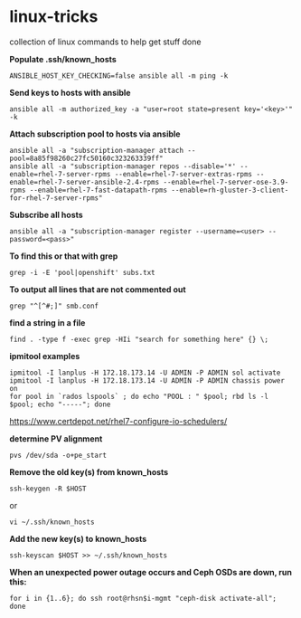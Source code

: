 # linux-tricks
collection of linux commands to help get stuff done

**Populate .ssh/known_hosts**
```
ANSIBLE_HOST_KEY_CHECKING=false ansible all -m ping -k
```
**Send keys to hosts with ansible**
```
ansible all -m authorized_key -a "user=root state=present key='<key>'" -k
```
**Attach subscription pool to hosts via ansible**
```
ansible all -a "subscription-manager attach --pool=8a85f98260c27fc50160c323263339ff"
ansible all -a "subscription-manager repos --disable='*' --enable=rhel-7-server-rpms --enable=rhel-7-server-extras-rpms --enable=rhel-7-server-ansible-2.4-rpms --enable=rhel-7-server-ose-3.9-rpms --enable=rhel-7-fast-datapath-rpms --enable=rh-gluster-3-client-for-rhel-7-server-rpms"
```
**Subscribe all hosts**
```
ansible all -a "subscription-manager register --username=<user> --password=<pass>"
```
**To find this or that with grep**
```
grep -i -E 'pool|openshift' subs.txt
```
**To output all lines that are not commented out**
```
grep "^[^#;]" smb.conf
```
**find a string in a file**
```
find . -type f -exec grep -HIi "search for something here" {} \;
```
**ipmitool examples**
```
ipmitool -I lanplus -H 172.18.173.14 -U ADMIN -P ADMIN sol activate
ipmitool -I lanplus -H 172.18.173.14 -U ADMIN -P ADMIN chassis power on
for pool in `rados lspools` ; do echo "POOL : " $pool; rbd ls -l $pool; echo "-----"; done
```
https://www.certdepot.net/rhel7-configure-io-schedulers/

**determine PV alignment**
```
pvs /dev/sda -o+pe_start
```
**Remove the old key(s) from known_hosts**
```
ssh-keygen -R $HOST
```
or
```
vi ~/.ssh/known_hosts
```
**Add the new key(s) to known_hosts**
```
ssh-keyscan $HOST >> ~/.ssh/known_hosts
```
**When an unexpected power outage occurs and Ceph OSDs are down, run this:**
```
for i in {1..6}; do ssh root@rhsn$i-mgmt "ceph-disk activate-all"; done
```
